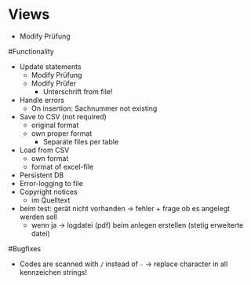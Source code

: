 # Views

- Modify Prüfung

#Functionality

- Update statements
    - Modify Prüfung
    - Modify Prüfer
        - Unterschrift from file!
- Handle errors
    - On insertion: Sachnummer not existing
- Save to CSV (not required)
    - original format
    - own proper format
        - Separate files per table
- Load from CSV
    - own format
    - format of excel-file
- Persistent DB
- Error-logging to file
- Copyright notices
    - im Quelltext
- beim test: gerät nicht vorhanden -> fehler + frage ob es angelegt werden soll
    - wenn ja -> logdatei (pdf) beim anlegen erstellen (stetig erweiterte datei)


#Bugfixes

- Codes are scanned with `/` instead of `-` -> replace character in all kennzeichen strings!  